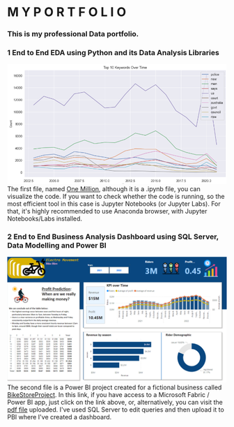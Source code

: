 # **M Y  P O R T F O L I O**
### This is my professional Data portfolio. 

### **1** End to End EDA using Python and its Data Analysis Libraries
![Line Chart Viz - One Million](https://github.com/edy-dos-santos/myportfolio/blob/main/images/Screenshot%20One%20Million%20Headlines.png)
The first file, named [One Million](https://github.com/edy-dos-santos/myportfolio/blob/main/One-Million-08082024.ipynb), although it is a .ipynb file, you can visualize the code. 
If you want to check whether the code is running, so the most efficient tool in this case is Jupyter Notebooks (or Jupyter Labs). 
For that, it's highly recommended to use Anaconda browser, with Jupyter Notebooks/Labs installed. 

### **2** End to End Business Analysis Dashboard using SQL Server, Data Modelling and Power BI
![Electro Movement ](https://github.com/edy-dos-santos/myportfolio/blob/main/images/Screenshot%20Dashboard%20PBI.png)
The second file is a Power BI project created for a fictional business called [BikeStoreProject](https://app.powerbi.com/groups/me/reports/442ff52a-57b7-450b-938c-cf1c5b04866b?pbi_source=desktop). 
In this link, if you have access to a Microsoft Fabric / Power BI app, just click on the link above, or, alternatively, you can visit the [pdf file](https://github.com/edy-dos-santos/myportfolio/blob/main/images/BikeStoreProject.pdf) uploaded. I've used SQL Server to edit queries and then upload it to PBI where I've created a dashboard. 



